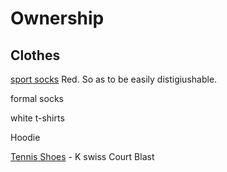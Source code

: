 # Ownership

## Clothes

[sport socks]()
Red. So as to be easily distigiushable. 

formal socks

white t-shirts

Hoodie

[Tennis Shoes](https://www.sportsdirect.com/k-swiss-court-blast-mens-tennis-shoes-145463#colcode=14546330) - K swiss Court Blast
